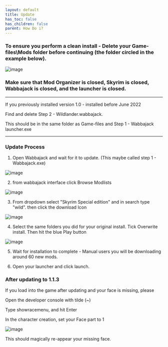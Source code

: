```yaml
---
layout: default
title: Update
has_toc: false
has_children: false
parent: How Do i?
---
```


### **To ensure you perform a clean install - Delete your Game-files\Mods folder before continuing (the folder circled in the example below).**  
![image](https://user-images.githubusercontent.com/26418143/194085051-7e3ffb22-3a21-44e6-8e5d-c4ffa587ac53.png)


### Make sure that Mod Organizer is closed, Skyrim is closed, Wabbajack is closed, and the launcher is closed.

-----

If you previously installed version 1.0 - installed before June 2022

Find and delete Step 2 - Wildlander.wabbajack.

This should be in the same folder as Game-files and Step 1 - Wabbajack launcher.exe

-----

### Update Process

1) Open Wabbajack and wait for it to update. (This maybe called step 1 - Wabbajack.exe)

![image](https://user-images.githubusercontent.com/26418143/174670288-a42427ec-b2ee-45b2-8f9a-542911cfb7dd.png)

2) from wabbajack interface click Browse Modlists

![image](https://user-images.githubusercontent.com/26418143/174670437-886dc886-31bf-4d10-9ffd-5200fb997d53.png)

3) From dropdown select "Skyrim Special edition" and in search type "wild". then click the download Icon

![image](https://user-images.githubusercontent.com/26418143/174670620-ea744f26-fdea-4e9a-bc9b-0e7f88a1bc09.png)

4) Select the same folders you did for your original install. Tick Overwrite install. Then hit the blue Play button

![image](https://user-images.githubusercontent.com/26418143/174670914-ff9e0778-2570-4cca-9e6a-2004158d04ec.png)

5) Wait for installation to complete - Manual users you will be downloading around 60 new mods.

6) Open your launcher and click launch.




### After updating to 1.1.3 

If you load into the game after updating and your face is missing, please 
     
Open the developer console with tilde (~)
     
Type showracemenu, and hit Enter
     
In the character creation, set your Face part to 1

![image](https://user-images.githubusercontent.com/26418143/175121259-f75c6565-1bbd-441e-86a5-32cb8de011fb.png)

This should magically re-appear your missing face.